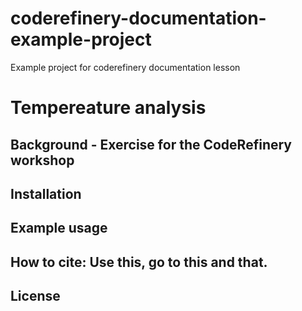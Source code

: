 # coderefinery-documentation-example-project
Example project for coderefinery documentation lesson

# Tempereature analysis

## Background - Exercise for the CodeRefinery workshop

## Installation

## Example usage

## How to cite: Use this, go to this and that.

## License
